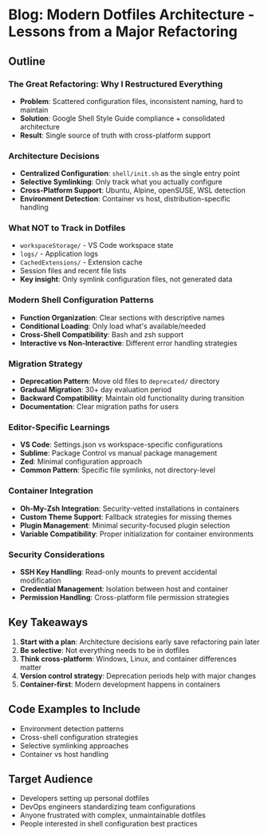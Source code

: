 # Blog: Modern Dotfiles Architecture - Lessons from a Major Refactoring

## Outline

### The Great Refactoring: Why I Restructured Everything

- **Problem**: Scattered configuration files, inconsistent naming, hard to maintain
- **Solution**: Google Shell Style Guide compliance + consolidated architecture
- **Result**: Single source of truth with cross-platform support

### Architecture Decisions

- **Centralized Configuration**: `shell/init.sh` as the single entry point
- **Selective Symlinking**: Only track what you actually configure
- **Cross-Platform Support**: Ubuntu, Alpine, openSUSE, WSL detection
- **Environment Detection**: Container vs host, distribution-specific handling

### What NOT to Track in Dotfiles

- `workspaceStorage/` - VS Code workspace state
- `logs/` - Application logs
- `CachedExtensions/` - Extension cache
- Session files and recent file lists
- **Key insight**: Only symlink configuration files, not generated data

### Modern Shell Configuration Patterns

- **Function Organization**: Clear sections with descriptive names
- **Conditional Loading**: Only load what's available/needed
- **Cross-Shell Compatibility**: Bash and zsh support
- **Interactive vs Non-Interactive**: Different error handling strategies

### Migration Strategy

- **Deprecation Pattern**: Move old files to `deprecated/` directory
- **Gradual Migration**: 30+ day evaluation period
- **Backward Compatibility**: Maintain old functionality during transition
- **Documentation**: Clear migration paths for users

### Editor-Specific Learnings

- **VS Code**: Settings.json vs workspace-specific configurations
- **Sublime**: Package Control vs manual package management
- **Zed**: Minimal configuration approach
- **Common Pattern**: Specific file symlinks, not directory-level

### Container Integration

- **Oh-My-Zsh Integration**: Security-vetted installations in containers
- **Custom Theme Support**: Fallback strategies for missing themes
- **Plugin Management**: Minimal security-focused plugin selection
- **Variable Compatibility**: Proper initialization for container environments

### Security Considerations

- **SSH Key Handling**: Read-only mounts to prevent accidental modification
- **Credential Management**: Isolation between host and container
- **Permission Handling**: Cross-platform file permission strategies

## Key Takeaways

1. **Start with a plan**: Architecture decisions early save refactoring pain later
2. **Be selective**: Not everything needs to be in dotfiles
3. **Think cross-platform**: Windows, Linux, and container differences matter
4. **Version control strategy**: Deprecation periods help with major changes
5. **Container-first**: Modern development happens in containers

## Code Examples to Include

- Environment detection patterns
- Cross-shell configuration strategies
- Selective symlinking approaches
- Container vs host handling

## Target Audience

- Developers setting up personal dotfiles
- DevOps engineers standardizing team configurations
- Anyone frustrated with complex, unmaintainable dotfiles
- People interested in shell configuration best practices
